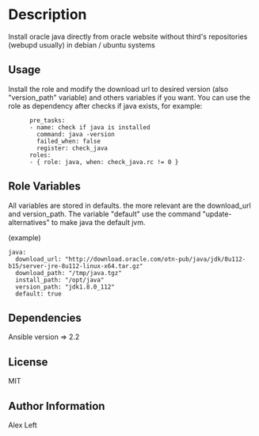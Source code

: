 Description
=========

Install oracle java directly from oracle website without third's repositories (webupd usually) in debian / ubuntu systems

Usage
------------
Install the role and modify the download url to desired version (also "version_path" variable) and others variables if you want. You can use the role as dependency after checks if java exists, for example:

		  pre_tasks:
	      - name: check if java is installed
	        command: java -version  
	        failed_when: false
	        register: check_java
	      roles:
	      - { role: java, when: check_java.rc != 0 }

Role Variables
--------------

All variables are stored in defaults. the more relevant are the download_url and version_path. The variable "default" use the command "update-alternatives" to make java the default jvm. 

(example)
~~~
java:
  download_url: "http://download.oracle.com/otn-pub/java/jdk/8u112-b15/server-jre-8u112-linux-x64.tar.gz"
  download_path: "/tmp/java.tgz"
  install_path: "/opt/java"
  version_path: "jdk1.8.0_112"
  default: true
~~~

Dependencies
------------

Ansible version => 2.2


License
-------

MIT

Author Information
------------------

Alex Left
